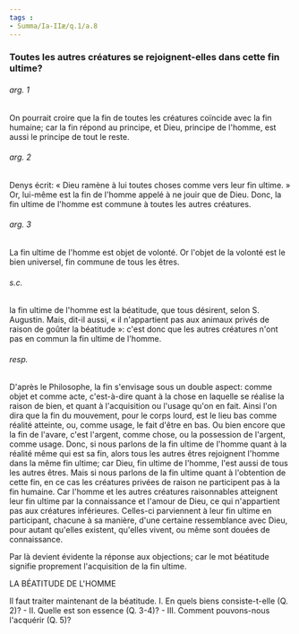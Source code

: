 ```yaml
---
tags : 
- Summa/Ia-IIæ/q.1/a.8
---
```


### Toutes les autres créatures se rejoignent-elles dans cette fin ultime?

###### arg. 1
On pourrait croire que la fin de toutes les créatures coïncide avec la fin humaine; car la fin répond au principe, et Dieu, principe de l'homme, est aussi le principe de tout le reste. 

###### arg. 2
Denys écrit: « Dieu ramène à lui toutes choses comme vers leur fin ultime. » Or, lui-même est la fin de l'homme appelé à ne jouir que de Dieu. Donc, la fin ultime de l'homme est commune à toutes les autres créatures. 

###### arg. 3
La fin ultime de l'homme est objet de volonté. Or l'objet de la volonté est le bien universel, fin commune de tous les êtres. 

###### s.c.
la fin ultime de l'homme est la béatitude, que tous désirent, selon S. Augustin. Mais, dit-il aussi, « il n'appartient pas aux animaux privés de raison de goûter la béatitude »: c'est donc que les autres créatures n'ont pas en commun la fin ultime de l'homme. 

###### resp.
D'après le Philosophe, la fin s'envisage sous un double aspect: comme objet et comme acte, c'est-à-dire quant à la chose en laquelle se réalise la raison de bien, et quant à l'acquisition ou l'usage qu'on en fait. Ainsi l'on dira que la fin du mouvement, pour le corps lourd, est le lieu bas comme réalité atteinte, ou, comme usage, le fait d'être en bas. Ou bien encore que la fin de l'avare, c'est l'argent, comme chose, ou la possession de l'argent, comme usage. Donc, si nous parlons de la fin ultime de l'homme quant à la réalité même qui est sa fin, alors tous les autres êtres rejoignent l'homme dans la même fin ultime; car Dieu, fin ultime de l'homme, l'est aussi de tous les autres êtres. Mais si nous parlons de la fin ultime quant à l'obtention de cette fin, en ce cas les créatures privées de raison ne participent pas à la fin humaine. Car l'homme et les autres créatures raisonnables atteignent leur fin ultime par la connaissance et l'amour de Dieu, ce qui n'appartient pas aux créatures inférieures. Celles-ci parviennent à leur fin ultime en participant, chacune à sa manière, d'une certaine ressemblance avec Dieu, pour autant qu'elles existent, qu'elles vivent, ou même sont douées de connaissance. 

Par là devient évidente la réponse aux objections; car le mot béatitude signifie proprement l'acquisition de la fin ultime. 

LA BÉATITUDE DE L'HOMME 

Il faut traiter maintenant de la béatitude. I. En quels biens consiste-t-elle (Q. 2)? - II. Quelle est son essence (Q. 3-4)? - III. Comment pouvons-nous l'acquérir (Q. 5)? 

